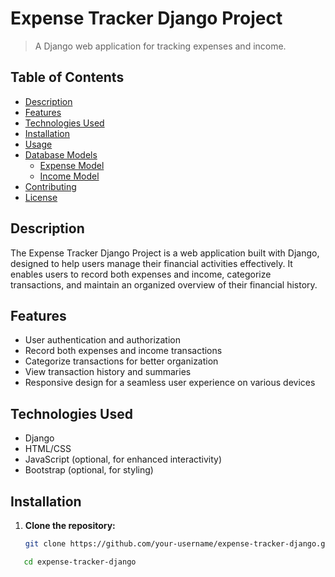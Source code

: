 # Expense Tracker Django Project



> A Django web application for tracking expenses and income.

## Table of Contents

- [Description](#description)
- [Features](#features)
- [Technologies Used](#technologies-used)
- [Installation](#installation)
- [Usage](#usage)
- [Database Models](#database-models)
  - [Expense Model](#expense-model)
  - [Income Model](#income-model)
- [Contributing](#contributing)
- [License](#license)

## Description

The Expense Tracker Django Project is a web application built with Django, designed to help users manage their financial activities effectively. It enables users to record both expenses and income, categorize transactions, and maintain an organized overview of their financial history.

## Features

- User authentication and authorization
- Record both expenses and income transactions
- Categorize transactions for better organization
- View transaction history and summaries
- Responsive design for a seamless user experience on various devices

## Technologies Used

- Django
- HTML/CSS
- JavaScript (optional, for enhanced interactivity)
- Bootstrap (optional, for styling)

## Installation

1. **Clone the repository:**

   ```bash
   git clone https://github.com/your-username/expense-tracker-django.git
```bash
   cd expense-tracker-django

